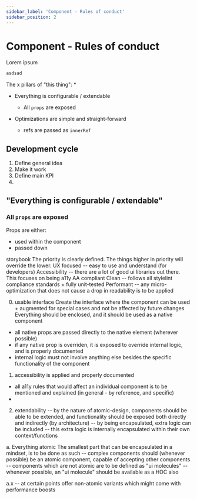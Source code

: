 ```yaml
---
sidebar_label: 'Component - Rules of conduct'
sidebar_position: 2
---
```


# Component - Rules of conduct

Lorem ipsum

```jsx
asdsad
```

The x pillars of "this thing":
*

* Everything is configurable / extendable
  * All `props` are exposed

* Optimizations are simple and straight-forward
  * refs are passed as `innerRef`


## Development cycle

1. Define general idea
2. Make it work
3. Define main KPI
4.

## "Everything is configurable / extendable"

### All `props` are exposed

Props are either:
* used within the component
* passed down




storybook
The priority is clearly defined. The things higher in priority will override the lower.
UX focused -- easy to use and understand (for developers)
Accessibility -- there are a lot of good ui libraries out there. This focuses on being a11y AA compliant
Clean -- follows all stylelint compliance standards + fully unit-tested
Performant -- any micro-optimization that does not cause a drop in readability is to be applied

0. usable interface
Create the interface where the component can be used + augmented for special cases
and not be affected by future changes
Everything should be enclosed, and it should be used as a native component
- all native props are passed directly to the native element (wherever possible)
- if any native prop is overriden, it is exposed to override internal logic, and is properly documented
- internal logic must not involve anything else besides the specific functionality of the component

1. accessibility is applied and properly documented
- all a11y rules that would affect an individual component is to be mentioned and explained
(in general - by reference, and specific)
-

2. extendability
-- by the nature of atomic-design, components should be able to be extended, and functionality should be exposed
both directly and indirectly (by architecture)
-- by being encapsulated, extra logic can be included -- this extra logic
is internally encapsulated within their own context/functions


a. Everything atomic
The smallest part that can be encapsulated in a mindset, is to be done as such
-- complex components should (whenever possible) be an atomic component, capable of accepting other components
-- components which are not atomic are to be defined as "ui molecules"
-- whenever possible, an "ui molecule" should be available as a HOC also

a.x -- at certain points offer non-atomic variants which might come with performance boosts
